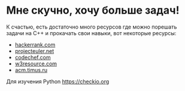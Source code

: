 # Мне скучно, хочу больше задач!
К счастью, есть достаточно много ресурсов где можно порешать задачи на C++ и прокачать свои навыки,
вот некоторые ресурсы:
* [hackerrank.com](https://www.hackerrank.com/domains/cpp)
* [projecteuler.net](https://projecteuler.net/archives)
* [codechef.com](https://www.codechef.com/problems/school)
* [w3resource.com](https://www.w3resource.com/cpp-exercises/basic/index.php)
* [acm.timus.ru](http://acm.timus.ru/problemset.aspx)
 
Для изучения Python
https://checkio.org

